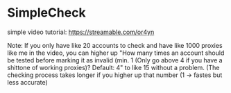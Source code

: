 # SimpleCheck
simple video tutorial: https://streamable.com/or4yn

Note: If you only have like 20 accounts to check and have like 1000 proxies like me in the video, you can higher up "How many times an account should be tested before marking it as invalid (min. 1 (Only go above 4 if you have a shittone of working proxies)? Default: 4"
to like 15 without a problem. (The checking process takes longer if you higher up that number (1 -> fastes but less accurate)

